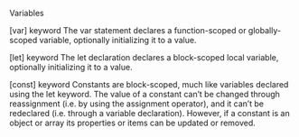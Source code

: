 Variables

[var] keyword
The var statement declares a function-scoped or globally-scoped variable, optionally initializing it to a value.

[let] keyword
The let declaration declares a block-scoped local variable, optionally initializing it to a value.

[const] keyword
Constants are block-scoped, much like variables declared using the let keyword. The value of a constant can’t be changed through reassignment (i.e. by using the assignment operator), and it can’t be redeclared (i.e. through a variable declaration). However, if a constant is an object or array its properties or items can be updated or removed.

